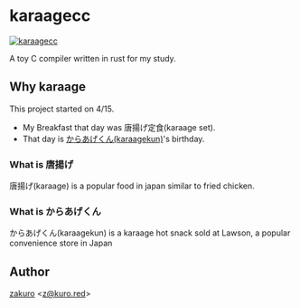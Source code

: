 # karaagecc

[![karaagecc](https://i.gyazo.com/a1a9c41ab1830b30576e6aa404fbeac4.jpg)](https://gyazo.com/a1a9c41ab1830b30576e6aa404fbeac4)

A toy C compiler written in rust for my study.

## Why karaage

This project started on 4/15.

- My Breakfast that day was 唐揚げ定食(karaage set).
- That day is [からあげくん(karaagekun)](https://www.lawson.co.jp/lab/karaagekun/)'s birthday.

### What is 唐揚げ

唐揚げ(karaage) is a popular food in japan similar to fried chicken.

### What is からあげくん

からあげくん(karaagekun) is a karaage hot snack sold at Lawson, a popular convenience store in Japan


## Author

[zakuro](https://twitter.com/zakuro9715) &lt;z@kuro.red&gt;

